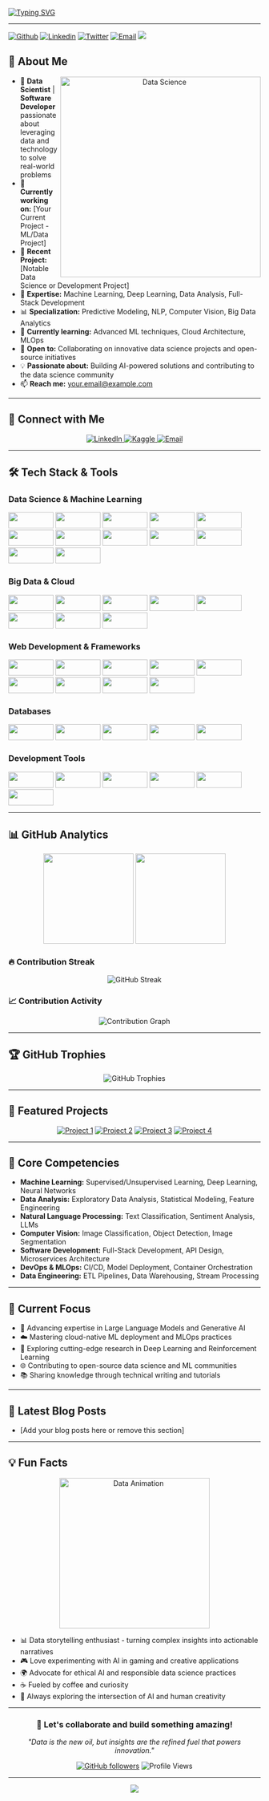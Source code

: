 [![Typing SVG](https://readme-typing-svg.demolab.com?font=Fira+Code&weight=600&size=24&duration=3000&pause=840&color=00D9FF&background=0D1117FF&vCenter=true&width=1000&height=83&lines=Hello%2C+I'm+[Your+Name];Data+Scientist+%26+Software+Developer;Transforming+Data+into+Actionable+Insights;Building+Scalable+Solutions+with+Code)](https://git.io/typing-svg)

----------------------------------------------------------------------------------------------------------------------------

[![Github](https://img.shields.io/badge/-Github-000?style=flat&logo=Github&logoColor=white)](https://github.com/Cdasilver29)
[![Linkedin](https://img.shields.io/badge/-LinkedIn-blue?style=flat&logo=Linkedin&logoColor=white)](https://www.linkedin.com/in/your-profile/)
[![Twitter](https://img.shields.io/badge/-Twitter-1ca0f1?style=flat-square&labelColor=1ca0f1&logo=twitter&logoColor=white&link=https://twitter.com/your-handle)](https://twitter.com/your-handle)
[![Email](https://img.shields.io/badge/-Email-D14836?style=flat&logo=Gmail&logoColor=white)](mailto:your.email@example.com)
[![](https://visitcount.itsvg.in/api?id=Cdasilver29&label=Profile%20Views&color=6&icon=0&pretty=false)](https://visitcount.itsvg.in)

## 💫 About Me

<div align="center">
  <img align="right" alt="Data Science" width="400" src="https://media.giphy.com/media/L1R1tvI9svkIWwpVYr/giphy.gif">
</div>

- 🔬 **Data Scientist** | **Software Developer** passionate about leveraging data and technology to solve real-world problems
- 🎯 **Currently working on:** [Your Current Project - ML/Data Project]
- 🚀 **Recent Project:** [Notable Data Science or Development Project]
- 💼 **Expertise:** Machine Learning, Deep Learning, Data Analysis, Full-Stack Development
- 📊 **Specialization:** Predictive Modeling, NLP, Computer Vision, Big Data Analytics
- 🌱 **Currently learning:** Advanced ML techniques, Cloud Architecture, MLOps
- 🤝 **Open to:** Collaborating on innovative data science projects and open-source initiatives
- 💡 **Passionate about:** Building AI-powered solutions and contributing to the data science community
- 📫 **Reach me:** your.email@example.com

---

## 🔗 Connect with Me

<div align="center">
  <a href="https://www.linkedin.com/in/calvine-dasilver-047849188/" target="_blank">
    <img src="https://img.shields.io/badge/LinkedIn-0077B5?style=for-the-badge&logo=linkedin&logoColor=white" alt="LinkedIn" />
  </a>
  <a href="https://https://www.kaggle.com/calvine29" target="_blank">
    <img src="https://img.shields.io/badge/Kaggle-20BEFF?style=for-the-badge&logo=kaggle&logoColor=white" alt="Kaggle" />
  </a>
  <a href="calvinedasilver96@gmail.com" target="_blank">
    <img src="https://img.shields.io/badge/Email-D14836?style=for-the-badge&logo=gmail&logoColor=white" alt="Email" />
  </a>
</div>

---

## 🛠️ Tech Stack & Tools

### Data Science & Machine Learning
<p align="left">
    <img src="https://img.shields.io/badge/-Python-black?style=flat-square&logo=python&logoColor=white" width="90" height="32"/>
    <img src="https://img.shields.io/badge/-TensorFlow-black?style=flat-square&logo=tensorflow&logoColor=white" width="90" height="32"/>
    <img src="https://img.shields.io/badge/-PyTorch-black?style=flat-square&logo=pytorch&logoColor=white" width="90" height="32"/>
    <img src="https://img.shields.io/badge/-Scikit Learn-black?style=flat-square&logo=scikit-learn&logoColor=white" width="90" height="32"/>
    <img src="https://img.shields.io/badge/-Pandas-black?style=flat-square&logo=pandas&logoColor=white" width="90" height="32"/>
    <img src="https://img.shields.io/badge/-NumPy-black?style=flat-square&logo=numpy&logoColor=white" width="90" height="32"/>
    <img src="https://img.shields.io/badge/-Keras-black?style=flat-square&logo=keras&logoColor=white" width="90" height="32"/>
    <img src="https://img.shields.io/badge/-OpenCV-black?style=flat-square&logo=opencv&logoColor=white" width="90" height="32"/>
    <img src="https://img.shields.io/badge/-Matplotlib-black?style=flat-square&logo=matplotlib&logoColor=white" width="90" height="32"/>
    <img src="https://img.shields.io/badge/-Seaborn-black?style=flat-square&logo=python&logoColor=white" width="90" height="32"/>
    <img src="https://img.shields.io/badge/-Jupyter-black?style=flat-square&logo=jupyter&logoColor=white" width="90" height="32"/>
    <img src="https://img.shields.io/badge/-Plotly-black?style=flat-square&logo=plotly&logoColor=white" width="90" height="32"/>
</p>

### Big Data & Cloud
<p align="left">
    <img src="https://img.shields.io/badge/-Apache Spark-black?style=flat-square&logo=apachespark&logoColor=white" width="90" height="32"/>
    <img src="https://img.shields.io/badge/-Apache Kafka-black?style=flat-square&logo=apachekafka&logoColor=white" width="90" height="32"/>
    <img src="https://img.shields.io/badge/-Hadoop-black?style=flat-square&logo=apache&logoColor=white" width="90" height="32"/>
    <img src="https://img.shields.io/badge/-Amazon AWS-black?style=flat-square&logo=amazon-aws&logoColor=white" width="90" height="32"/>
    <img src="https://img.shields.io/badge/-Google Cloud-black?style=flat-square&logo=google-cloud&logoColor=white" width="90" height="32"/>
    <img src="https://img.shields.io/badge/-Microsoft Azure-black?style=flat-square&logo=microsoft-azure&logoColor=white" width="90" height="32"/>
    <img src="https://img.shields.io/badge/-Docker-black?style=flat-square&logo=docker&logoColor=white" width="90" height="32"/>
    <img src="https://img.shields.io/badge/-Kubernetes-black?style=flat-square&logo=kubernetes&logoColor=white" width="90" height="32"/>
</p>

### Web Development & Frameworks
<p align="left">
    <img src="https://img.shields.io/badge/-JavaScript-black?style=flat-square&logo=javascript&logoColor=white" width="90" height="32"/>
    <img src="https://img.shields.io/badge/-TypeScript-black?style=flat-square&logo=typescript&logoColor=white" width="90" height="32"/>
    <img src="https://img.shields.io/badge/-React-black?style=flat-square&logo=react&logoColor=white" width="90" height="32"/>
    <img src="https://img.shields.io/badge/-Next.js-black?style=flat-square&logo=next.js&logoColor=white" width="90" height="32"/>
    <img src="https://img.shields.io/badge/-Node.js-black?style=flat-square&logo=node.js&logoColor=white" width="90" height="32"/>
    <img src="https://img.shields.io/badge/-Django-black?style=flat-square&logo=django&logoColor=white" width="90" height="32"/>
    <img src="https://img.shields.io/badge/-Flask-black?style=flat-square&logo=flask&logoColor=white" width="90" height="32"/>
    <img src="https://img.shields.io/badge/-FastAPI-black?style=flat-square&logo=fastapi&logoColor=white" width="90" height="32"/>
    <img src="https://img.shields.io/badge/-Streamlit-black?style=flat-square&logo=streamlit&logoColor=white" width="90" height="32"/>
</p>

### Databases
<p align="left">
    <img src="https://img.shields.io/badge/-PostgreSQL-black?style=flat-square&logo=postgresql&logoColor=white" width="90" height="32"/>
    <img src="https://img.shields.io/badge/-MongoDB-black?style=flat-square&logo=mongodb&logoColor=white" width="90" height="32"/>
    <img src="https://img.shields.io/badge/-MySQL-black?style=flat-square&logo=mysql&logoColor=white" width="90" height="32"/>
    <img src="https://img.shields.io/badge/-Redis-black?style=flat-square&logo=redis&logoColor=white" width="90" height="32"/>
    <img src="https://img.shields.io/badge/-Elasticsearch-black?style=flat-square&logo=elasticsearch&logoColor=white" width="90" height="32"/>
</p>

### Development Tools
<p align="left">
    <img src="https://img.shields.io/badge/-Git-black?style=flat-square&logo=git&logoColor=white" width="90" height="32"/>
    <img src="https://img.shields.io/badge/-GitHub-black?style=flat-square&logo=github&logoColor=white" width="90" height="32"/>
    <img src="https://img.shields.io/badge/-VS Code-black?style=flat-square&logo=visual-studio-code&logoColor=white" width="90" height="32"/>
    <img src="https://img.shields.io/badge/-Linux-black?style=flat-square&logo=linux&logoColor=white" width="90" height="32"/>
    <img src="https://img.shields.io/badge/-JIRA-black?style=flat-square&logo=jira&logoColor=white" width="90" height="32"/>
    <img src="https://img.shields.io/badge/-Postman-black?style=flat-square&logo=postman&logoColor=white" width="90" height="32"/>
</p>

---

## 📊 GitHub Analytics

<div align="center">
  <img height="180em" src="https://github-readme-stats.vercel.app/api?username=Cdasilver29&show_icons=true&theme=tokyonight&include_all_commits=true&count_private=true"/>
  <img height="180em" src="https://github-readme-stats.vercel.app/api/top-langs/?username=Cdasilver29&layout=compact&langs_count=8&theme=tokyonight"/>
</div>

### 🔥 Contribution Streak
<div align="center">
  <img src="https://github-readme-streak-stats.herokuapp.com/?user=Cdasilver29&theme=tokyonight" alt="GitHub Streak" />
</div>

### 📈 Contribution Activity
<div align="center">
  <img src="https://github-readme-activity-graph.vercel.app/graph?username=Cdasilver29&theme=github-compact" alt="Contribution Graph" />
</div>

---

## 🏆 GitHub Trophies

<div align="center">
  <img src="https://github-profile-trophy.vercel.app/?username=Cdasilver29&theme=tokyonight&no-frame=false&no-bg=true&margin-w=4&row=2&column=4" alt="GitHub Trophies" />
</div>

---

## 🚀 Featured Projects

<div align="center">

[![Project 1](https://github-readme-stats.vercel.app/api/pin/?username=Cdasilver29&repo=project-name-1&theme=tokyonight)](https://github.com/Cdasilver29/project-name-1)
[![Project 2](https://github-readme-stats.vercel.app/api/pin/?username=Cdasilver29&repo=project-name-2&theme=tokyonight)](https://github.com/Cdasilver29/project-name-2)
[![Project 3](https://github-readme-stats.vercel.app/api/pin/?username=Cdasilver29&repo=project-name-3&theme=tokyonight)](https://github.com/Cdasilver29/project-name-3)
[![Project 4](https://github-readme-stats.vercel.app/api/pin/?username=Cdasilver29&repo=project-name-4&theme=tokyonight)](https://github.com/Cdasilver29/project-name-4)

</div>

---

## 💼 Core Competencies

- **Machine Learning:** Supervised/Unsupervised Learning, Deep Learning, Neural Networks
- **Data Analysis:** Exploratory Data Analysis, Statistical Modeling, Feature Engineering
- **Natural Language Processing:** Text Classification, Sentiment Analysis, LLMs
- **Computer Vision:** Image Classification, Object Detection, Image Segmentation
- **Software Development:** Full-Stack Development, API Design, Microservices Architecture
- **DevOps & MLOps:** CI/CD, Model Deployment, Container Orchestration
- **Data Engineering:** ETL Pipelines, Data Warehousing, Stream Processing

---

## 🎯 Current Focus

- 🧠 Advancing expertise in Large Language Models and Generative AI
- ☁️ Mastering cloud-native ML deployment and MLOps practices
- 🔬 Exploring cutting-edge research in Deep Learning and Reinforcement Learning
- 🌐 Contributing to open-source data science and ML communities
- 📚 Sharing knowledge through technical writing and tutorials

---

## 📝 Latest Blog Posts
<!-- BLOG-POST-LIST:START -->
- [Add your blog posts here or remove this section]
<!-- BLOG-POST-LIST:END -->

---

## 💡 Fun Facts

<p align="center">
  <img src="https://media.giphy.com/media/QDjpIL6oNCVZ4qzGs7/giphy.gif" alt="Data Animation" width="300"/>
</p>

- 📊 Data storytelling enthusiast - turning complex insights into actionable narratives
- 🎮 Love experimenting with AI in gaming and creative applications
- 🌍 Advocate for ethical AI and responsible data science practices
- ☕ Fueled by coffee and curiosity
- 🤖 Always exploring the intersection of AI and human creativity

---

<div align="center">
  
### 💬 Let's collaborate and build something amazing!

*"Data is the new oil, but insights are the refined fuel that powers innovation."*

[![GitHub followers](https://img.shields.io/github/followers/Cdasilver29?label=Follow&style=social)](https://github.com/Cdasilver29)
![Profile Views](https://komarev.com/ghpvc/?username=Cdasilver29&color=brightgreen)

</div>

---

<p align="center">
  <img src="https://capsule-render.vercel.app/api?type=waving&color=gradient&height=100&section=footer"/>
</p>
